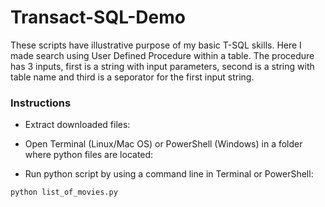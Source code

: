 # Transact-SQL-Demo

These scripts have illustrative purpose of my basic T-SQL skills. Here I made search using User Defined Procedure within a table. The procedure has 3 inputs, first is a string with input parameters, second is a string with table name and third is a seporator for the first input string.

### Instructions

- Extract downloaded files:

- Open Terminal (Linux/Mac OS) or PowerShell (Windows) in a folder where python files are located:

- Run python script by using a command line in Terminal or PowerShell:

```sh
python list_of_movies.py
```
